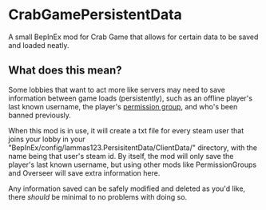# CrabGamePersistentData
A small BepInEx mod for Crab Game that allows for certain data to be saved and loaded neatly.

## What does this mean?
Some lobbies that want to act more like servers may need to save information between game loads (persistently), such as an offline player's last known username, the player's [permission group](https://github.com/lammas321/CrabGamePermissionGroups), and who's been banned previously.

When this mod is in use, it will create a txt file for every steam user that joins your lobby in your "BepInEx/config/lammas123.PersisitentData/ClientData/" directory, with the name being that user's steam id.
By itself, the mod will only save the player's last known username, but using other mods like PermissionGroups and Overseer will save extra information here.

Any information saved can be safely modified and deleted as you'd like, there *should* be minimal to no problems with doing so.
